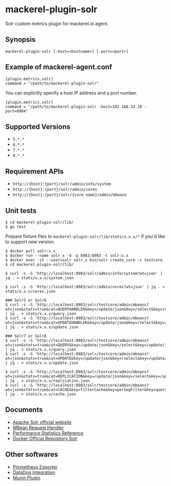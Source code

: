 mackerel-plugin-solr
=====================

Solr custom metrics plugin for mackerel.io agent.

## Synopsis

```shell
mackerel-plugin-solr [-host=<hostname>] [-port=<port>]
```

## Example of mackerel-agent.conf

```
[plugin.metrics.solr]
command = "/path/to/mackerel-plugin-solr"
```

You can explicitly specify a host IP address and a port number.

```
[plugin.metrics.solr]
command = "/path/to/mackerel-plugin-solr -host=192.168.33.10 -port=8984"
```

## Supported Versions

* `5.*.*`
* `6.*.*`
* `7.*.*`
* `8.*.*`

## Requirement APIs

* `http://{host}:{port}/solr/admin/info/system`
* `http://{host}:{port}/solr/admin/cores`
* `http://{host}:{port}/solr/{core name}/admin/mbeans`

## Unit tests

```
$ cd mackerel-plugin-solr/lib/
$ go test
```

Prepare fixture files to `mackerel-plugin-solr/lib/stats/x.x.x/*` if you'd like to support new version.

```
$ docker pull solr:x.x
$ docker run --name solr_x -d -p 8983:8983 -t solr:x.x
$ docker exec -it --user=solr solr_x bin/solr create_core -c testcore
$ cd mackerel-plugin-solr/lib/
```

```
$ curl -s -S 'http://localhost:8983/solr/admin/info/system?wt=json' | jq . > stats/x.x.x/system.json
```

```
$ curl -s -S 'http://localhost:8983/solr/admin/cores?wt=json' | jq . > stats/x.x.x/cores.json
```

```
### Solr5 or Solr6
$ curl -s -S 'http://localhost:8983/solr/testcore/admin/mbeans?wt=json&stats=true&cat=QUERYHANDLER&key=/update/json&key=/select&key=/update/json/docs&key=/get&key=/update/csv&key=/replication&key=/update&key=/dataimport' | jq . > stats/x.x.x/query.json
$ curl -s -S 'http://localhost:8983/solr/testcore/admin/mbeans?wt=json&stats=true&cat=UPDATEHANDLER&key=/update/json&key=/select&key=/update/json/docs&key=/get&key=/update/csv&key=/replication&key=/update&key=/dataimport' | jq . > stats/x.x.x/update.json

### Solr7 or Solr8
$ curl -s -S 'http://localhost:8983/solr/testcore/admin/mbeans?wt=json&stats=true&cat=QUERY&key=/update/json&key=/select&key=/update/json/docs&key=/get&key=/update/csv&key=/replication&key=/update&key=/dataimport' | jq . > stats/x.x.x/query.json
$ curl -s -S 'http://localhost:8983/solr/testcore/admin/mbeans?wt=json&stats=true&cat=UPDATE&key=/update/json&key=/select&key=/update/json/docs&key=/get&key=/update/csv&key=/replication&key=/update&key=/dataimport' | jq . > stats/x.x.x/update.json
```

```
$ curl -s -S 'http://localhost:8983/solr/testcore/admin/mbeans?wt=json&stats=true&cat=REPLICATION&key=/update/json&key=/select&key=/update/json/docs&key=/get&key=/update/csv&key=/replication&key=/update&key=/dataimport' | jq . > stats/x.x.x/replication.json
$ curl -s -S 'http://localhost:8983/solr/testcore/admin/mbeans?wt=json&stats=true&cat=CACHE&key=filterCache&key=perSegFilter&key=queryResultCache&key=documentCache&key=fieldValueCache' | jq . > stats/x.x.x/cache.json
```

## Documents

* [Apache Solr official website](http://lucene.apache.org/solr/)
* [MBean Request Handler](https://lucene.apache.org/solr/guide/8_1/mbean-request-handler.html)
* [Performance Statistics Reference](https://lucene.apache.org/solr/guide/8_1/performance-statistics-reference.html)
* [Docker Official Repository Solr](https://hub.docker.com/_/solr/)

## Other softwares

* [Prometheus Exporter](https://github.com/apache/lucene-solr/tree/master/solr/contrib/prometheus-exporter)
* [DataDog Integration](https://github.com/DataDog/integrations-core/tree/master/solr)
* [Munin Plugin](https://github.com/munin-monitoring/contrib/tree/master/plugins/solr)
